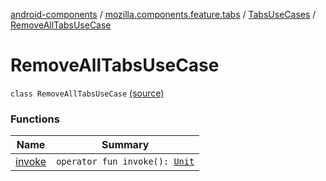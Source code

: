 [android-components](../../../index.md) / [mozilla.components.feature.tabs](../../index.md) / [TabsUseCases](../index.md) / [RemoveAllTabsUseCase](./index.md)

# RemoveAllTabsUseCase

`class RemoveAllTabsUseCase` [(source)](https://github.com/mozilla-mobile/android-components/blob/master/components/feature/tabs/src/main/java/mozilla/components/feature/tabs/TabsUseCases.kt#L184)

### Functions

| Name | Summary |
|---|---|
| [invoke](invoke.md) | `operator fun invoke(): `[`Unit`](https://kotlinlang.org/api/latest/jvm/stdlib/kotlin/-unit/index.html) |
